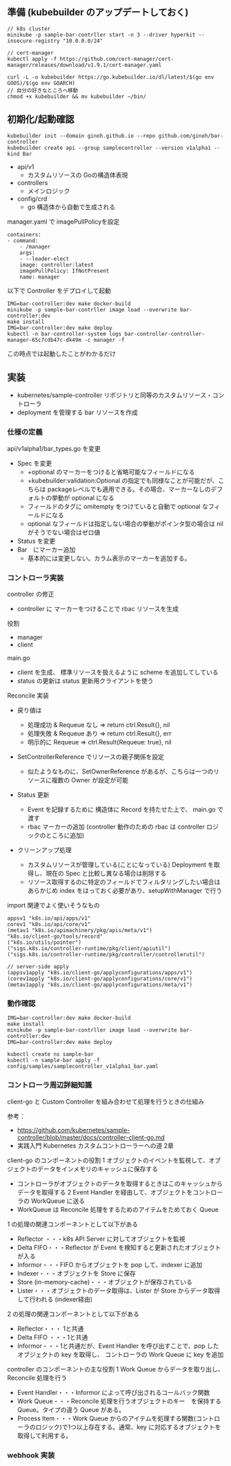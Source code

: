 ## 準備 (kubebuilder のアップデートしておく)
```
// k8s cluster
minikube -p sample-bar-contrller start -n 3 --driver hyperkit --insecure-registry "10.0.0.0/24"

// cert-manager
kubectl apply -f https://github.com/cert-manager/cert-manager/releases/download/v1.9.1/cert-manager.yaml

curl -L -o kubebuilder https://go.kubebuilder.io/dl/latest/$(go env GOOS)/$(go env GOARCH)
// 自分の好きなところへ移動
chmod +x kubebuilder && mv kubebuilder ~/bin/
```
## 初期化/起動確認
```
kubebuilder init --domain ginoh.github.io --repo github.com/ginoh/bar-controller
kubebuilder create api --group samplecontroller --version v1alpha1 --kind Bar
```
* api/v1
  * カスタムリソースの Goの構造体表現
* controllers
  * メインロジック
* config/crd
  * go 構造体から自動で生成される


manager.yaml で imagePullPolicyを設定
```
containers:
- command:
    - /manager
    args:
    - --leader-elect
    image: controller:latest
    imagePullPolicy: IfNotPresent
    name: manager
```

以下で Controller をデプロイして起動
```
IMG=bar-controller:dev make docker-build
minikube -p sample-bar-contrller image load --overwrite bar-controller:dev
make install
IMG=bar-controller:dev make deploy
kubectl -n bar-controller-system logs bar-controller-controller-manager-65c7cdb47c-dk49m -c manager -f
```
この時点では起動したことがわかるだけ

## 実装

* kubernetes/sample-controller リポジトリと同等のカスタムリソース・コントローラ
* deployment を管理する bar リソースを作成
### 仕様の定義

api/v1alpha1/bar_types.go を変更
* Spec を変更
  * +optional のマーカーをつけると省略可能なフィールドになる
  * +kubebuilder:validation:Optional の指定でも同様なことが可能だが、こちらは packageレベルでも適用できる。その場合、マーカーなしのデフォルトの挙動が optional になる
  * フィールドのタグに omitempty をつけていると自動で optional なフィールドになる
  * optional なフィールドは指定しない場合の挙動がポインタ型の場合は nil がそうでない場合はゼロ値
* Status を変更
* Bar　にマーカー追加
  * 基本的には変更しない。カラム表示のマーカーを追加する。

### コントローラ実装

controller の修正
* controller に マーカーをつけることで rbac リソースを生成

役割
* manager
* client


main.go
* client を生成、 標準リソースを扱えるように scheme を追加してしている
* status の更新は status 更新用クライアントを使う

Reconcile 実装
* 戻り値は
  * 処理成功 & Requeue なし => return ctrl.Result{}, nil
  * 処理失敗 & Requeue あり => return ctrl.Result{}, err
  * 明示的に Requeue => ctrl.Result{Requeue: true}, nil

* SetControllerReference でリソースの親子関係を設定
  * 似たようなものに、SetOwnerReference があるが、こちらは一つのリソースに複数の Owner が設定が可能
* Status 更新
  * Event を記録するために 構造体に Record を持たせた上で、 main.go で渡す
  * rbac マーカーの追加 (controller 動作のための rbac は controller ロジックのところに追加)

* クリーンアップ処理
  * カスタムリソースが管理している(ことになっている) Deployment を取得し、現在の Spec と比較し異なる場合は削除する
  * リソース取得するのに特定のフィールドでフィルタリングしたい場合はあらかじめ index をはっておく必要があり、setupWithManager で行う

import 関連でよく使いそうなもの
```
appsv1 "k8s.io/api/apps/v1"
corev1 "k8s.io/api/core/v1"
(metav1 "k8s.io/apimachinery/pkg/apis/meta/v1")
"k8s.io/client-go/tools/record"
("k8s.io/utils/pointer")
("sigs.k8s.io/controller-runtime/pkg/client/apiutil")
("sigs.k8s.io/controller-runtime/pkg/controller/controllerutil")

// server-side apply
(appsv1apply "k8s.io/client-go/applyconfigurations/apps/v1")
(corev1apply "k8s.io/client-go/applyconfigurations/core/v1")
(metav1apply "k8s.io/client-go/applyconfigurations/meta/v1")
```

### 動作確認
```
IMG=bar-controller:dev make docker-build
make install
minikube -p sample-bar-contrller image load --overwrite bar-controller:dev
IMG=bar-controller:dev make deploy

kubectl create ns sample-bar
kubectl -n sample-bar apply -f config/samples/samplecontroller_v1alpha1_bar.yaml
```

### コントローラ周辺詳細知識

client-go と Custom Controller を組み合わせて処理を行うときの仕組み

参考：
* https://github.com/kubernetes/sample-controller/blob/master/docs/controller-client-go.md
* 実践入門 Kubernetes カスタムコントローラーへの道 2章

 
client-go のコンポーネントの役割
1 オブジェクトのイベントを監視して、オブジェクトのデータをインメモリのキャッシュに保存する
  * コントローラがオブジェクトのデータを取得するときはこのキャッシュからデータを取得する
2 Event Handler を経由して、オブジェクトをコントローラの WorkQueue に送る
  * WorkQueue は Reconcile 処理をするためのアイテムをためておく Queue

1 の処理の関連コンポーネントとして以下がある
* Reflector ・・・k8s API Server に対してオブジェクトを監視
* Delta FIFO・・・Reflector が Event を検知すると更新されたオブジェクトが入る
* Informor・・・FIFO からオブジェクトを pop して、indexer に追加
* Indexer・・・オブジェクトを Store に保存
* Store (in-memory-cache)・・・オブジェクトが保存されている
* Lister・・・オブジェクトのデータ取得は、Lister が Store からデータ取得して行われる (indexer経由)


2 の処理の関連コンポーネントとして以下がある
* Reflector・・・ 1と共通
* Delta FIFO ・・・1と共通
* Informor・・・1と共通だが、Event Handler を呼び出すことで、pop したオブジェクトの key を取得し、 コントローラの Work Queue に key を追加

controller のコンポーネントの主な役割
1 Work Queue からデータを取り出し、 Reconcile 処理を行う


* Event Handler・・・Informor によって呼び出されるコールバック関数
* Work Queue・・・Reconcile 処理を行うオブジェクトのキー　を保持する Queue。タイプの違う Queue がある。
* Process Item・・・Work Queue からのアイテムを処理する関数(コントローラのロジック)で1つ以上存在する。通常、key に対応するオブジェクトを取得して利用する。


### webhook 実装